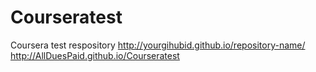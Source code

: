 # Courseratest
Coursera test respository
http://yourgihubid.github.io/repository-name/
http://AllDuesPaid.github.io/Courseratest
